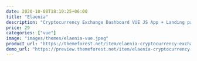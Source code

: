 ```yaml
---
date: 2020-10-08T18:19:25+06:00
title: "Elaenia"
description: "Cryptocurrency Exchange Dashboard VUE JS App + Landing page"
price: 29
categories: ["vue"]
image: "images/themes/elaenia-vue.jpeg"
product_url: "https://themeforest.net/item/elaenia-cryptocurrency-exchange-dashboard-vue-js-app/26675388"
demo_url: "https://preview.themeforest.net/item/elaenia-cryptocurrency-exchange-dashboard-vue-js-app/full_screen_preview/26675388"
---
```


